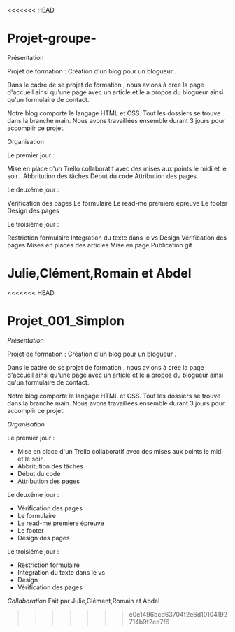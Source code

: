 <<<<<<< HEAD
# Projet-groupe-

Présentation

Projet de formation : Création d'un blog pour un blogueur .

Dans le cadre de se projet de formation , nous avions à crée la page d'accueil ainsi qu'une page avec un article et le a propos du blogueur ainsi qu'un formulaire de contact.

Notre blog comporte le langage HTML et CSS. Tout les dossiers se trouve dans la branche main. Nous avons travaillées ensemble durant 3 jours pour accomplir ce projet.

Organisation

Le premier jour :

Mise en place d'un Trello collaboratif avec des mises aux points le midi et le soir .
Abbritution des tâches
Début du code
Attribution des pages

Le deuxéme jour :

Vérification des pages
Le formulaire
Le read-me premiere épreuve
Le footer
Design des pages

Le troisiéme jour :

Restriction formulaire
Intégration du texte dans le vs
Design
Vérification des pages
Mises en places des articles
Mise en page 
Publication git 



Julie,Clément,Romain et Abdel
=======
<<<<<<< HEAD
# Projet_001_Simplon

*Présentation*

Projet de formation : Création d'un blog pour un blogueur . 

Dans le cadre de se projet de formation , nous avions à crée la page d'accueil ainsi qu'une page avec un article et le a propos du blogueur ainsi qu'un formulaire de contact. 

Notre blog comporte le langage HTML et CSS. 
Tout les dossiers se trouve dans la branche main.
Nous avons travaillées ensemble durant 3 jours pour accomplir ce projet.

*Organisation*

Le premier jour : 

- Mise en place d'un Trello collaboratif avec des mises aux points le midi et le soir . 
- Abbritution des tâches 
- Début du code 
- Attribution des pages

Le deuxéme jour : 

- Vérification des pages 
- Le formulaire 
- Le read-me premiere épreuve 
- Le footer
- Design des pages

Le troisiéme jour : 
- Restriction formulaire 
- Intégration du texte dans le vs
- Design
- Vérification des pages




*Collaboration*
Fait par Julie,Clément,Romain et Abdel

>>>>>>> e0e1496bcd63704f2e6d10104192714b9f2cd7f6
